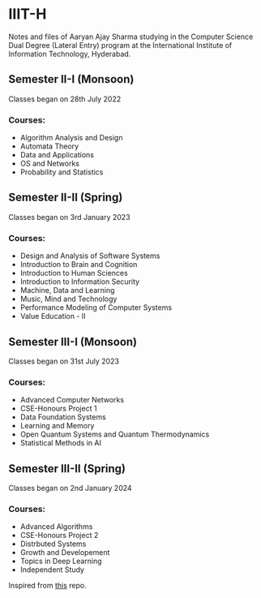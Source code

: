 # IIIT-H

Notes and files of Aaryan Ajay Sharma studying in the Computer Science Dual Degree (Lateral Entry) program at the International Institute of Information Technology, Hyderabad.

## Semester II-I (Monsoon)
Classes began on 28th July 2022

### Courses:
- Algorithm Analysis and Design
- Automata Theory
- Data and Applications
- OS and Networks
- Probability and Statistics

## Semester II-II (Spring)
Classes began on 3rd January 2023

### Courses:
- Design and Analysis of Software Systems
- Introduction to Brain and Cognition
- Introduction to Human Sciences
- Introduction to Information Security
- Machine, Data and Learning
- Music, Mind and Technology
- Performance Modeling of Computer Systems
- Value Education - II

## Semester III-I (Monsoon)
Classes began on 31st July 2023

### Courses:
- Advanced Computer Networks
- CSE-Honours Project 1
- Data Foundation Systems
- Learning and Memory
- Open Quantum Systems and Quantum Thermodynamics
- Statistical Methods in AI

## Semester III-II (Spring)
Classes began on 2nd January 2024

### Courses:
- Advanced Algorithms
- CSE-Honours Project 2
- Distrbuted Systems
- Growth and Developement
- Topics in Deep Learning
- Independent Study


Inspired from [this](https://github.com/george-paul/iiit-h) repo.
